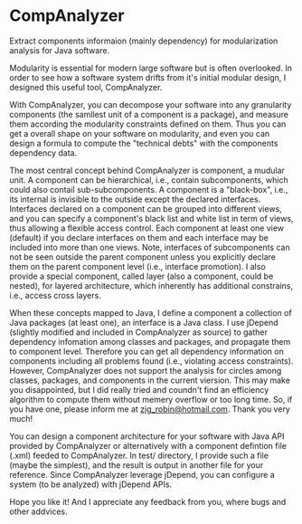 # CompAnalyzer
Extract components informaion (mainly dependency) for modularization analysis for Java software.

Modularity is essential for modern large software but is often overlooked. In order to see how a software system drifts from it's 
initial modular design, I designed this useful tool, CompAnalyzer. 

With CompAnalyzer, you can decompose your software into any granularity components (the samllest unit of a component is a package), 
and measure them according the modularity constraints defined on them. Thus you can get a overall shape on your software on modularity,
 and even you can design a formula to compute the "technical debts" with the components dependency data.

The most central concept behind CompAnalyzer is component, a mudular unit. A component can be hierarchical, i.e., contain subcomponents,
which could also contail sub-subcomponents. A component is a "black-box", i.e., its internal is invisible to the outside except 
the declared interfaces. Interfaces declared on a component can be grouped into different views, and you can specify a component's 
black list and white list in term of views, thus allowing a flexible access control. Each component at least one view (default) if 
you declare interfaces on them and each interface may be included into more than one views. Note, interfaces of subcomponents can 
not be seen outside the parent component unless you explicitly declare them on the parent component level (i.e., interface promotion).
I also provide a special component, called layer (also a component, could be nested), for layered architecture, which inherently 
has additional constrains, i.e., access cross layers.

When these concepts mapped to Java, I define a component a collection of Java packages (at least one), an interface is a Java class.
I use jDepend (slightly modified and included in CompAnalyzer as source) to gather dependency infomation among classes and packages, 
and propagate them to component level. Therefore you can get all dependency information on components including all problems found 
(i.e., violating access constraints). However, CompAnalyzer does not support the analysis for circles among classes, packages, and 
components in the current viersion. This may make you disappointed, but I did really tried and coundn't find an efficiency algorithm 
to compute them without memery overflow or too long time. So, if you have one, please inform me at zjg_robin@hotmail.com. 
Thank you very much!

You can design a component architecture for your software with Java API provided by CompAnalyzer or alternatively with a component 
defintion file (.xml) feeded to CompAnalyzer. In test/ directory, I provide such a file (maybe the simplest), and the result is
output in another file for your reference. Since CompAnalyzer leverage jDepend, you can configure a system (to be analyzed) with
jDepend APIs.

Hope you like it! And I appreciate any feedback from you, where bugs and other addvices. 
